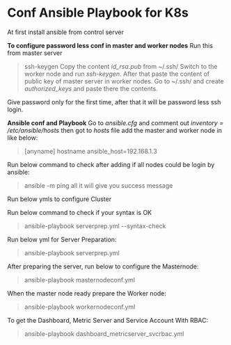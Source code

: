 # Conf Ansible Playbook for K8s
At first install ansible from control server

**To configure password less conf in master and worker nodes**
Run this from master server
> ssh-keygen
Copy the content *id_rsa.pub* from ~/.ssh/
Switch to the worker node and run *ssh-keygen*.
After that paste the content of public key of master server in worker nodes.
Go to ~/.ssh/ and create *authorized_keys* and paste there the contents.

Give password only for the first time, after that it will be password less ssh login.

**Ansible conf and Playbook**
Go to *ansible.cfg* and comment out *inventory      = /etc/ansible/hosts*
then got to *hosts* file add the master and worker node in like below:
>[anyname]
>hostname ansible_host=192.168.1.3

Run below command to check after adding if all nodes could be login by ansible:
>ansible -m ping all
it will give you success message

Run below ymls to configure Cluster

Run below command to check if your syntax is OK
>ansible-playbook serverprep.yml --syntax-check

Run below yml for Server Preparation:
>ansible-playbook serverprep.yml

After preparing the server,
run below to configure the Masternode:
>ansible-playbook masternodeconf.yml

When the master node ready prepare the Worker node:
>ansible-playbook workernodeconf.yml

To get the Dashboard, Metric Server and Service Account With RBAC:
>ansible-playbook dashboard_metricserver_svcrbac.yml
